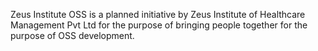 Zeus Institute OSS is a planned initiative by Zeus Institute of Healthcare Management Pvt Ltd for the purpose of bringing people together for the purpose of OSS development.
